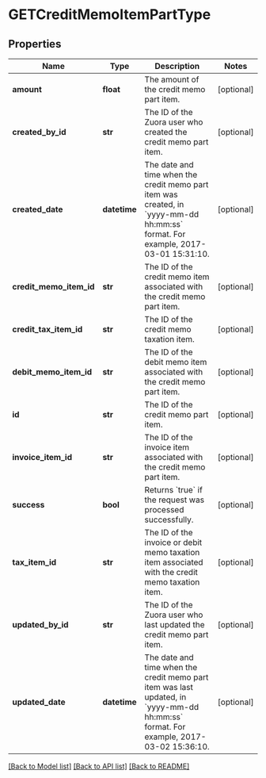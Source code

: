 # GETCreditMemoItemPartType

## Properties
Name | Type | Description | Notes
------------ | ------------- | ------------- | -------------
**amount** | **float** | The amount of the credit memo part item.   | [optional] 
**created_by_id** | **str** | The ID of the Zuora user who created the credit memo part item.  | [optional] 
**created_date** | **datetime** | The date and time when the credit memo part item was created, in &#x60;yyyy-mm-dd hh:mm:ss&#x60; format. For example, 2017-03-01 15:31:10.  | [optional] 
**credit_memo_item_id** | **str** | The ID of the credit memo item associated with the credit memo part item.  | [optional] 
**credit_tax_item_id** | **str** | The ID of the credit memo taxation item.  | [optional] 
**debit_memo_item_id** | **str** | The ID of the debit memo item associated with the credit memo part item.  | [optional] 
**id** | **str** | The ID of the credit memo part item.  | [optional] 
**invoice_item_id** | **str** | The ID of the invoice item associated with the credit memo part item.  | [optional] 
**success** | **bool** | Returns &#x60;true&#x60; if the request was processed successfully. | [optional] 
**tax_item_id** | **str** | The ID of the invoice or debit memo taxation item associated with the credit memo taxation item.  | [optional] 
**updated_by_id** | **str** | The ID of the Zuora user who last updated the credit memo part item.  | [optional] 
**updated_date** | **datetime** | The date and time when the credit memo part item was last updated, in &#x60;yyyy-mm-dd hh:mm:ss&#x60; format. For example, 2017-03-02 15:36:10.  | [optional] 

[[Back to Model list]](../README.md#documentation-for-models) [[Back to API list]](../README.md#documentation-for-api-endpoints) [[Back to README]](../README.md)


